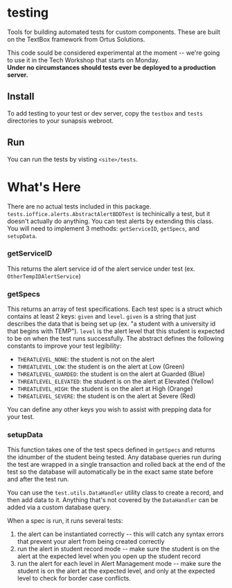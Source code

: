 # testing
Tools for building automated tests for custom components. These are built on the TextBox framework from Ortus Solutions.

This code sould be considered experimental at the moment -- we're going to use it in the Tech Workshop that starts on Monday.  
**Under no circumstances should tests ever be deployed to a production server.**

## Install
To add testing to your test or dev server, copy the `testbox` and `tests` directories to your sunapsis webroot. 

## Run
You can run the tests by visting `<site>/tests`.

# What's Here
There are no actual tests included in this package.  `tests.ioffice.alerts.AbstractAlertBDDTest` is techinically a test, but it doesn't actually do anything.
You can test alerts by extending this class. You will need to implement 3 methods: `getServiceID`, `getSpecs`, and `setupData`.

### getServiceID
This returns the alert service id of the alert service under test (ex. `OtherTempIDAlertService`)

### getSpecs
This returns an array of test specifications.  Each test spec is a struct which contains at least 2 keys: `given` and `level`.  `given` is
a string that just describes the data that is being set up (ex. "a student with a university id that begins with TEMP"). `level` is the
alert level that this student is expected to be on when the test runs successfully. The abstract defines the following constants to improve
your test legibility:
* `THERATLEVEL_NONE`: the student is not on the alert
* `THREATLEVEL_LOW`: the student is on the alert at Low (Green)
* `THREATLEVEL_GUARDED`: the student is on the alert at Guarded (Blue)
* `THREATLEVEL_ELEVATED`: the student is on the alert at Elevated (Yellow)
* `THREATLEVEL_HIGH`: the student is on the alert at High (Orange)
* `THREATLEVEL_SEVERE`: the student is on the alert at Severe (Red)

You can define any other keys you wish to assist with prepping data for your test.

### setupData
This function takes one of the test specs defined in `getSpecs` and returns the idnumber of the student being tested.  Any database queries 
run during the test are wrapped in a single transaction and rolled back at the end of the test so the database will automatically be in the 
exact same state before and after the test run.

You can use the `test.utils.DataHandler` utility class to create a record, and then add data to it.  Anything that's not covered by the 
`DataHandler` can be added via a custom database query.

When a spec is run, it runs several tests:
1. the alert can be instantiated correctly -- this will catch any syntax errors that prevent your alert from being created correctly
2. run the alert in student record mode -- make sure the student is on the alert at the expected level when you open up the student record
3. run the alert for each level in Alert Management mode -- make sure the student is on the alert at the expected level, and only at the 
expected level to check for border case conflicts.

